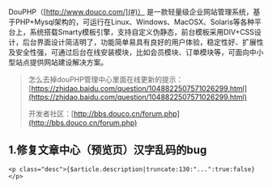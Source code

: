 DouPHP（[http://www.douco.com/](#)） 是一款轻量级企业网站管理系统，基于PHP+Mysql架构的，可运行在Linux、Windows、MacOSX、Solaris等各种平台上，系统搭载Smarty模板引擎，支持自定义伪静态，前台模板采用DIV+CSS设计，后台界面设计简洁明了，功能简单易具有良好的用户体验，稳定性好、扩展性及安全性强，可通过后台在线安装模块，比如会员模块、订单模块等，可面向中小型站点提供网站建设解决方案。

> 怎么去掉douPHP管理中心里面在线更新的提示：[https://zhidao.baidu.com/question/1048822507571026299.html](https://zhidao.baidu.com/question/1048822507571026299.html)
>
> 开发者社区：[http://bbs.douco.cn/forum.php](http://bbs.douco.cn/forum.php)

## 1.修复文章中心（预览页）汉字乱码的bug

```
<p class="desc">{$article.description|truncate:130:"...":true:false}</p>
```



